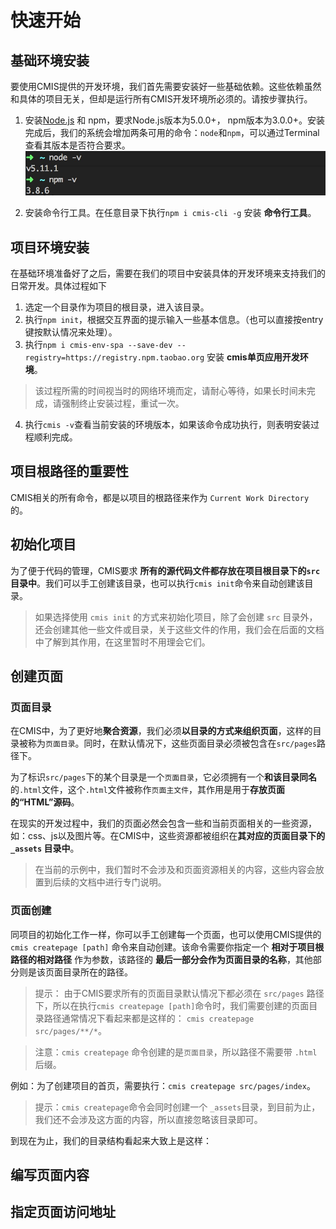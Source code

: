 # 快速开始

## 基础环境安装

要使用CMIS提供的开发环境，我们首先需要安装好一些基础依赖。这些依赖虽然和具体的项目无关，但却是运行所有CMIS开发环境所必须的。请按步骤执行。

1. 安装[Node.js](https://nodejs.org/) 和 npm，要求Node.js版本为5.0.0+， npm版本为3.0.0+。安装完成后，我们的系统会增加两条可用的命令：```node```和```npm```，可以通过Terminal查看其版本是否符合要求。
  ![Node.js环境](6885F224-FC6C-4EEA-A7F8-A10D9BA3FA5B.png)

2. 安装命令行工具。在任意目录下执行```npm i cmis-cli -g``` 安装 **命令行工具**。


## 项目环境安装

在基础环境准备好了之后，需要在我们的项目中安装具体的开发环境来支持我们的日常开发。具体过程如下

1. 选定一个目录作为项目的根目录，进入该目录。
2. 执行```npm init```，根据交互界面的提示输入一些基本信息。（也可以直接按entry键按默认情况来处理）。
3. 执行```npm i cmis-env-spa --save-dev --registry=https://registry.npm.taobao.org``` 安装 **cmis单页应用开发环境**。
> 该过程所需的时间视当时的网络环境而定，请耐心等待，如果长时间未完成，请强制终止安装过程，重试一次。
4. 执行```cmis -v```查看当前安装的环境版本，如果该命令成功执行，则表明安装过程顺利完成。

## 项目根路径的重要性

CMIS相关的所有命令，都是以项目的根路径来作为 ```Current Work Directory``` 的。

## 初始化项目

为了便于代码的管理，CMIS要求 **所有的源代码文件都存放在项目根目录下的```src```目录中**。我们可以手工创建该目录，也可以执行```cmis init```命令来自动创建该目录。

> 如果选择使用 ```cmis init``` 的方式来初始化项目，除了会创建 ```src``` 目录外，还会创建其他一些文件或目录，关于这些文件的作用，我们会在后面的文档中了解到其作用，在这里暂时不用理会它们。

## 创建页面

### 页面目录

在CMIS中，为了更好地**聚合资源**，我们必须**以目录的方式来组织页面**，这样的目录被称为```页面目录```。同时，在默认情况下，这些页面目录必须被包含在```src/pages```路径下。

为了标识```src/pages```下的某个目录是一个```页面目录```，它必须拥有一个**和该目录同名**的```.html```文件，这个```.html```文件被称作```页面主文件```，其作用是用于**存放页面的“HTML”源码**。

在现实的开发过程中，我们的页面必然会包含一些和当前页面相关的一些资源，如：css、js以及图片等。在CMIS中，这些资源都被组织在**其对应的页面目录下的 ```_assets``` 目录中**。

> 在当前的示例中，我们暂时不会涉及和页面资源相关的内容，这些内容会放置到后续的文档中进行专门说明。


### 页面创建

同项目的初始化工作一样，你可以手工创建每一个页面，也可以使用CMIS提供的 ```cmis createpage [path]``` 命令来自动创建。该命令需要你指定一个 **相对于项目根路径的相对路径** 作为参数，该路径的 **最后一部分会作为页面目录的名称**，其他部分则是该页面目录所在的路径。

> 提示： 由于CMIS要求所有的页面目录默认情况下都必须在 ```src/pages``` 路径下，所以在执行```cmis createpage [path]```命令时，我们需要创建的页面目录路径通常情况下看起来都是这样的： ```cmis createpage src/pages/**/*```。

> 注意：```cmis createpage``` 命令创建的是```页面目录```，所以路径不需要带 ```.html``` 后缀。

例如：为了创建项目的首页，需要执行：```cmis createpage src/pages/index```。

> 提示：```cmis createpage```命令会同时创建一个 ```_assets```目录，到目前为止，我们还不会涉及这方面的内容，所以直接忽略该目录即可。

到现在为止，我们的目录结构看起来大致上是这样：

## 编写页面内容



## 指定页面访问地址

